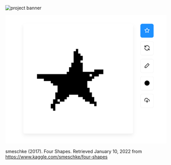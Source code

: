 ![project banner](https://banner.natmfat.com/api/banner?title=shape-classifier&description=A%20random%20forest%20classifier%20applied%20to%20shapes%3B%20achieves%2099%25%20accuracy&stack=python,scikitlearn,html5,css3,javascript)

![final product](preview.png)

smeschke (2017). Four Shapes. Retrieved January 10, 2022 from https://www.kaggle.com/smeschke/four-shapes
